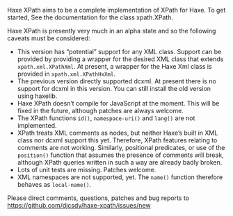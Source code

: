 
Haxe XPath aims to be a complete implementation of XPath for Haxe.
To get started, See the documentation for the class xpath.XPath.

Haxe XPath is presently very much in an alpha state and so the
following caveats must be considered:

 * This version has “potential” support for any XML class.
   Support can be provided by providing a wrapper for the desired
   XML class that extends `xpath.xml.XPathXml`. At present, a wrapper
   for the Haxe Xml class is provided in `xpath.xml.XPathHxXml`.
 * The previous version directly supported dcxml. At present there
   is no support for dcxml in this version. You can still install
   the old version using haxelib.
 * Haxe XPath doesn’t compile for JavaScript at the moment. This
   will be fixed in the future, although patches are always
   welcome.
 * The XPath functions `id()`, `namespace-uri()` and `lang()` are not
   implemented.
 * XPath treats XML comments as nodes, but neither Haxe’s built in
   XML class nor dcxml support this yet. Therefore, XPath features
   relating to comments are not working. Similarly, positional
   predicates, or use of the `position()` function that assumes the
   presence of comments will break, although XPath queries written
   in such a way are already badly broken.
 * Lots of unit tests are missing. Patches welcome.
 * XML namespaces are not supported, yet. The `name()` function
   therefore behaves as `local-name()`.

Please direct comments, questions, patches and bug reports to
https://github.com/djcsdy/haxe-xpath/issues/new
